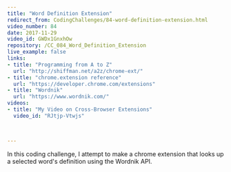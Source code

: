 ```yaml
---
title: "Word Definition Extension"
redirect_from: CodingChallenges/84-word-definition-extension.html
video_number: 84
date: 2017-11-29
video_id: GWDx1GnxhOw
repository: /CC_084_Word_Definition_Extension
live_example: false
links:
- title: "Programming from A to Z"  
  url: "http://shiffman.net/a2z/chrome-ext/"
- title: "chrome.extension reference"  
  url: "https://developer.chrome.com/extensions"
- title: "Wordnik"  
  url: "https://www.wordnik.com/"
videos:
- title: "My Video on Cross-Browser Extensions"
  video_id: "RJtjp-Vtwjs"


  
---
```


In this coding challenge, I attempt to make a chrome extension that looks up a selected word's definition using the Wordnik API.

